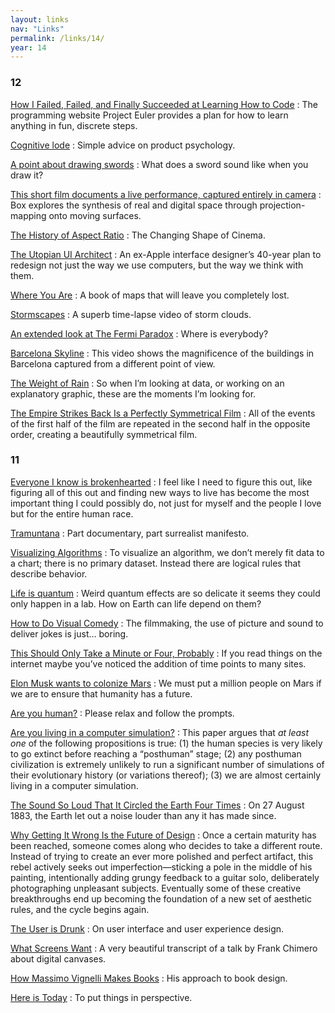 ```yaml
---
layout: links
nav: "Links"
permalink: /links/14/
year: 14
---
```


### 12

[How I Failed, Failed, and Finally Succeeded at Learning How to Code](http://www.theatlantic.com/technology/archive/2011/06/how-i-failed-failed-and-finally-succeeded-at-learning-how-to-code/239855/?single_page=true)
: The programming website Project Euler provides a plan for how to learn anything in fun, discrete steps.

[Cognitive lode](http://coglode.com)
: Simple advice on product psychology.

[A point about drawing swords](https://www.youtube.com/watch?v=yzbfuI0PMdA)
: What does a sword sound like when you draw it?

[This short film documents a live performance, captured entirely in camera](http://vimeo.com/75260457)
: Box explores the synthesis of real and digital space through projection-mapping onto moving surfaces.

[The History of Aspect Ratio](http://vimeo.com/68830569)
: The Changing Shape of Cinema.

[The Utopian UI Architect](https://medium.com/re-form/the-utopian-ui-architect-34dead42a28)
: An ex-Apple interface designer’s 40-year plan to redesign not just the way we use computers, but the way we think with them.

[Where You Are](http://where-you-are.com/)
: A book of maps that will leave you completely lost.

[Stormscapes](http://vimeo.com/110140870)
: A superb time-lapse video of storm clouds.

[An extended look at The Fermi Paradox](http://waitbutwhy.com/2014/05/fermi-paradox.html)
: Where is everybody?

[Barcelona Skyline](http://vimeo.com/78822120)
: This video shows the magnificence of the buildings in Barcelona captured from a different point of view.

[The Weight of Rain](http://style.org/visualized/)
: So when I’m looking at data, or working on an explanatory graphic, these are the moments I’m looking for.

[The Empire Strikes Back Is a Perfectly Symmetrical Film](http://dejareviewer.com/2014/05/20/cinematic-chiasmus-the-empire-strikes-back-is-a-perfectly-symmetrical-film/)
: All of the events of the first half of the film are repeated in the second half in the opposite order, creating a beautifully symmetrical film.

### 11

[Everyone I know is brokenhearted](http://zenarchery.com/2014/08/everyone-i-know-is-brokenhearted/)
: I feel like I need to figure this out, like figuring all of this out and finding new ways to live has become the most important thing I could possibly do, not just for myself and the people I love but for the entire human race.

[Tramuntana](http://vimeo.com/61516266)
: Part documentary, part surrealist manifesto.

[Visualizing Algorithms](http://bost.ocks.org/mike/algorithms/)
: To visualize an algorithm, we don’t merely fit data to a chart; there is no primary dataset. Instead there are logical rules that describe behavior.

[Life is quantum](http://aeon.co/magazine/science/quantum-biology-the-uncanny-order-of-life/)
: Weird quantum effects are so delicate it seems they could only happen in a lab. How on Earth can life depend on them?

[How to Do Visual Comedy](https://www.youtube.com/watch?v=3FOzD4Sfgag)
: The filmmaking, the use of picture and sound to deliver jokes is just… boring.

[This Should Only Take a Minute or Four, Probably](https://medium.com/@fchimero/this-should-only-take-a-minute-or-four-probably-e38bb7bf2adf)
: If you read things on the internet maybe you’ve noticed the addition of time points to many sites.

[Elon Musk wants to colonize Mars](http://aeon.co/magazine/technology/the-elon-musk-interview-on-mars/)
: We must put a million people on Mars if we are to ensure that humanity has a future.

[Are you human?](http://www.ted.com/talks/ze_frank_are_you_human)
: Please relax and follow the prompts.

[Are you living in a computer simulation?](http://www.simulation-argument.com/simulation.html)
: This paper argues that _at least one_ of the following propositions is true: (1) the human species is very likely to go extinct before reaching a “posthuman” stage; (2) any posthuman civilization is extremely unlikely to run a significant number of simulations of their evolutionary history (or variations thereof); (3) we are almost certainly living in a computer simulation.

[The Sound So Loud That It Circled the Earth Four Times](http://nautil.us/blog/the-sound-so-loud-that-it-circled-the-earth-four-times)
: On 27 August 1883, the Earth let out a noise louder than any it has made since.

[Why Getting It Wrong Is the Future of Design](http://www.wired.com/2014/09/wrong-theory/)
: Once a certain maturity has been reached, someone comes along who decides to take a different route. Instead of trying to create an ever more polished and perfect artifact, this rebel actively seeks out imperfection—sticking a pole in the middle of his painting, intentionally adding grungy feedback to a guitar solo, deliberately photographing unpleasant subjects. Eventually some of these creative breakthroughs end up becoming the foundation of a new set of aesthetic rules, and the cycle begins again.

[The User is Drunk](http://www.youtube.com/watch?v=r2CbbBLVaPk)
: On user interface and user experience design.

[What Screens Want](http://frankchimero.com/talks/what-screens-want/transcript/)
: A very beautiful transcript of a talk by Frank Chimero about digital canvases.

[How Massimo Vignelli Makes Books](http://vimeo.com/64811872)
: His approach to book design.

[Here is Today](http://hereistoday.com/)
: To put things in perspective.
